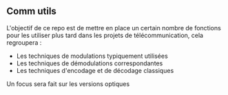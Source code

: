 ## Comm utils

L'objectif de ce repo est de mettre en place un certain nombre de fonctions pour les utiliser plus tard dans les projets de télécommunication, cela regroupera : 
- Les techniques de modulations typiquement utilisées
- Les techniques de démodulations correspondantes
- Les techniques d'encodage et de décodage classiques

Un focus sera fait sur les versions optiques